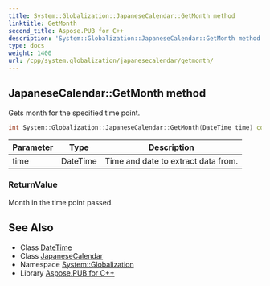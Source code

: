```yaml
---
title: System::Globalization::JapaneseCalendar::GetMonth method
linktitle: GetMonth
second_title: Aspose.PUB for C++
description: 'System::Globalization::JapaneseCalendar::GetMonth method. Gets month for the specified time point in C++.'
type: docs
weight: 1400
url: /cpp/system.globalization/japanesecalendar/getmonth/
---
```

## JapaneseCalendar::GetMonth method


Gets month for the specified time point.

```cpp
int System::Globalization::JapaneseCalendar::GetMonth(DateTime time) const override
```


| Parameter | Type | Description |
| --- | --- | --- |
| time | DateTime | Time and date to extract data from. |

### ReturnValue

Month in the time point passed.

## See Also

* Class [DateTime](../../../system/datetime/)
* Class [JapaneseCalendar](../)
* Namespace [System::Globalization](../../)
* Library [Aspose.PUB for C++](../../../)
